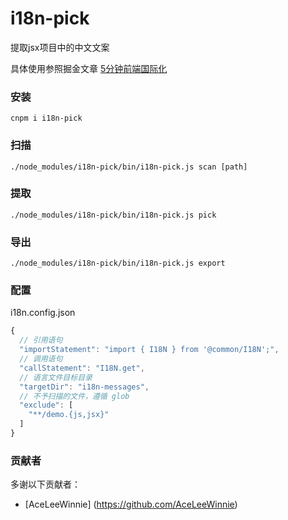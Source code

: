 # i18n-pick
提取jsx项目中的中文文案

具体使用参照掘金文章 [5分钟前端国际化](https://juejin.im/post/59eed7df518825469c747c14)

### 安装

`cnpm i i18n-pick`

### 扫描

`./node_modules/i18n-pick/bin/i18n-pick.js scan [path]`

### 提取

`./node_modules/i18n-pick/bin/i18n-pick.js pick`

### 导出

`./node_modules/i18n-pick/bin/i18n-pick.js export`

### 配置

i18n.config.json
```js
{
  // 引用语句
  "importStatement": "import { I18N } from '@common/I18N';",
  // 调用语句
  "callStatement": "I18N.get",
  // 语言文件目标目录
  "targetDir": "i18n-messages",
  // 不予扫描的文件，遵循 glob
  "exclude": [
    "**/demo.{js,jsx}"
  ]
}
```

### 贡献者
多谢以下贡献者：

 - [AceLeeWinnie] (https://github.com/AceLeeWinnie)